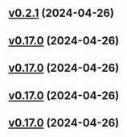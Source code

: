 ## [v0.2.1](https://github.com/rocketclimb/rocketicons/compare/v0.2.0...v0.2.1) (2024-04-26)

## [v0.17.0](https://github.com/rocketclimb/rocketicons/compare/0.16.2...v0.17.0) (2024-04-26)

## [v0.17.0](https://github.com/rocketclimb/rocketicons/compare/0.16.2...v0.17.0) (2024-04-26)

## [v0.17.0](https://github.com/rocketclimb/rocketicons/compare/0.16.2...v0.17.0) (2024-04-26)

## [v0.17.0](https://github.com/rocketclimb/rocketicons/compare/0.16.2...v0.17.0) (2024-04-26)
